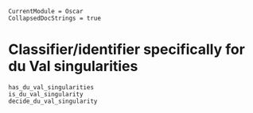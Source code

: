 
```@meta
CurrentModule = Oscar
CollapsedDocStrings = true
```

# Classifier/identifier specifically for du Val singularities
```@docs
has_du_val_singularities
is_du_val_singularity
decide_du_val_singularity
```
